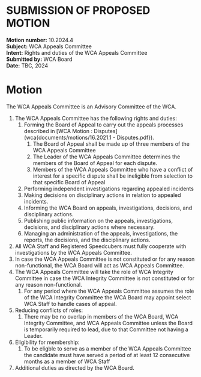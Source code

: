 # SUBMISSION OF PROPOSED MOTION

**Motion number:** 10.2024.4  
**Subject:** WCA Appeals Committee  
**Intent:** Rights and duties of the WCA Appeals Committee  
**Submitted by:** WCA Board  
**Date:** TBC, 2024  

# Motion

The WCA Appeals Committee is an Advisory Committee of the WCA.

1. The WCA Appeals Committee has the following rights and duties:
   1. Forming the Board of Appeal to carry out the appeals processes described in [WCA Motion : Disputes](wca{documents/motions/16.2021.1 - Disputes.pdf}).
      1. The Board of Appeal shall be made up of three members of the WCA Appeals Committee
      2. The Leader of the WCA Appeals Committee determines the members of the Board of Appeal for each dispute.
      3. Members of the WCA Appeals Committee who have a conflict of interest for a specific dispute shall be ineligible from selection to that specific Board of Appeal
   2. Performing independent investigations regarding appealed incidents
   3. Making decisions on disciplinary actions in relation to appealed incidents.
   4. Informing the WCA Board on appeals, investigations, decisions, and disciplinary actions.
   5. Publishing public information on the appeals, investigations, decisions, and disciplinary actions where necessary.
   6. Managing an administration of the appeals, investigations, the reports, the decisions, and the disciplinary actions.
2. All WCA Staff and Registered Speedcubers must fully cooperate with investigations by the WCA Appeals Committee.
3. In case the WCA Appeals Committee is not constituted or for any reason non-functional, the WCA Board will act as WCA Appeals Committee.
4. The WCA Appeals Committee will take the role of WCA Integrity Committee in case the WCA Integrity Committee is not constituted or for any reason non-functional.
      1. For any period where the WCA Appeals Committee assumes the role of the WCA Integrity Committee the WCA Board may appoint select WCA Staff to handle cases of appeal.
5. Reducing conflicts of roles:
   1. There may be no overlap in members of the WCA Board, WCA Integrity Committee, and WCA Appeals Committee unless the Board is temporarily required to lead, due to that Committee not having a Leader.
6. Eligibility for membership:
   1. To be eligble to serve as a member of the WCA Appeals Committee the candidate must have served a period of at least 12 consecutive months as a member of WCA Staff
8. Additional duties as directed by the WCA Board.
 
